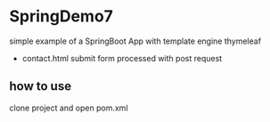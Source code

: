 # SpringDemo7

simple example of a SpringBoot App with template engine thymeleaf

- contact.html submit form processed with post request

## how to use

clone project and open pom.xml